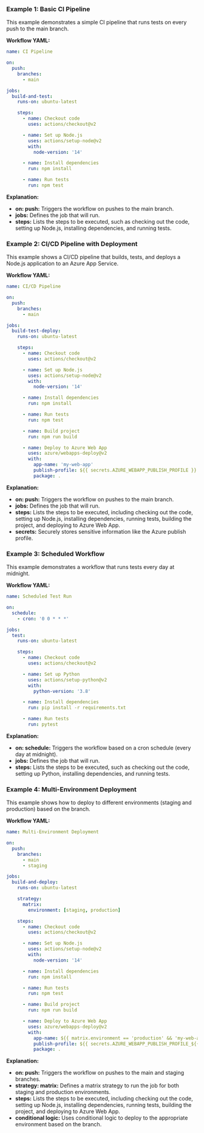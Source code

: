 ### Example 1: Basic CI Pipeline
This example demonstrates a simple CI pipeline that runs tests on every push to the main branch.

**Workflow YAML:**

```yaml
name: CI Pipeline

on:
  push:
    branches:
      - main

jobs:
  build-and-test:
    runs-on: ubuntu-latest

    steps:
      - name: Checkout code
        uses: actions/checkout@v2

      - name: Set up Node.js
        uses: actions/setup-node@v2
        with:
          node-version: '14'

      - name: Install dependencies
        run: npm install

      - name: Run tests
        run: npm test
```

**Explanation:**
- **on: push:** Triggers the workflow on pushes to the main branch.
- **jobs:** Defines the job that will run.
- **steps:** Lists the steps to be executed, such as checking out the code, setting up Node.js, installing dependencies, and running tests.

### Example 2: CI/CD Pipeline with Deployment
This example shows a CI/CD pipeline that builds, tests, and deploys a Node.js application to an Azure App Service.

**Workflow YAML:**

```yaml
name: CI/CD Pipeline

on:
  push:
    branches:
      - main

jobs:
  build-test-deploy:
    runs-on: ubuntu-latest

    steps:
      - name: Checkout code
        uses: actions/checkout@v2

      - name: Set up Node.js
        uses: actions/setup-node@v2
        with:
          node-version: '14'

      - name: Install dependencies
        run: npm install

      - name: Run tests
        run: npm test

      - name: Build project
        run: npm run build

      - name: Deploy to Azure Web App
        uses: azure/webapps-deploy@v2
        with:
          app-name: 'my-web-app'
          publish-profile: ${{ secrets.AZURE_WEBAPP_PUBLISH_PROFILE }}
          package: .
```

**Explanation:**
- **on: push:** Triggers the workflow on pushes to the main branch.
- **jobs:** Defines the job that will run.
- **steps:** Lists the steps to be executed, including checking out the code, setting up Node.js, installing dependencies, running tests, building the project, and deploying to Azure Web App.
- **secrets:** Securely stores sensitive information like the Azure publish profile.

### Example 3: Scheduled Workflow
This example demonstrates a workflow that runs tests every day at midnight.

**Workflow YAML:**

```yaml
name: Scheduled Test Run

on:
  schedule:
    - cron: '0 0 * * *'

jobs:
  test:
    runs-on: ubuntu-latest

    steps:
      - name: Checkout code
        uses: actions/checkout@v2

      - name: Set up Python
        uses: actions/setup-python@v2
        with:
          python-version: '3.8'

      - name: Install dependencies
        run: pip install -r requirements.txt

      - name: Run tests
        run: pytest
```

**Explanation:**
- **on: schedule:** Triggers the workflow based on a cron schedule (every day at midnight).
- **jobs:** Defines the job that will run.
- **steps:** Lists the steps to be executed, such as checking out the code, setting up Python, installing dependencies, and running tests.

### Example 4: Multi-Environment Deployment
This example shows how to deploy to different environments (staging and production) based on the branch.

**Workflow YAML:**

```yaml
name: Multi-Environment Deployment

on:
  push:
    branches:
      - main
      - staging

jobs:
  build-and-deploy:
    runs-on: ubuntu-latest

    strategy:
      matrix:
        environment: [staging, production]

    steps:
      - name: Checkout code
        uses: actions/checkout@v2

      - name: Set up Node.js
        uses: actions/setup-node@v2
        with:
          node-version: '14'

      - name: Install dependencies
        run: npm install

      - name: Run tests
        run: npm test

      - name: Build project
        run: npm run build

      - name: Deploy to Azure Web App
        uses: azure/webapps-deploy@v2
        with:
          app-name: ${{ matrix.environment == 'production' && 'my-web-app-prod' || 'my-web-app-staging' }}
          publish-profile: ${{ secrets.AZURE_WEBAPP_PUBLISH_PROFILE_${{ matrix.environment | upper }} }}
          package: .
```

**Explanation:**
- **on: push:** Triggers the workflow on pushes to the main and staging branches.
- **strategy: matrix:** Defines a matrix strategy to run the job for both staging and production environments.
- **steps:** Lists the steps to be executed, including checking out the code, setting up Node.js, installing dependencies, running tests, building the project, and deploying to Azure Web App.
- **conditional logic:** Uses conditional logic to deploy to the appropriate environment based on the branch.
